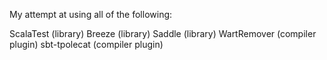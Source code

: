 My attempt at using all of the following:

ScalaTest (library)
Breeze (library)
Saddle (library)
WartRemover (compiler plugin)
sbt-tpolecat (compiler plugin)
